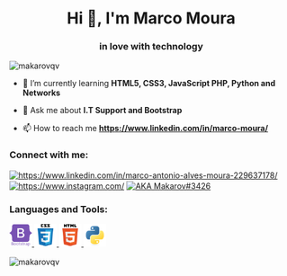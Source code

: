 <h1 align="center">Hi 👋, I'm Marco Moura</h1>
<h3 align="center">in love with technology</h3>

<p align="left"> <img src="https://komarev.com/ghpvc/?username=makarovqv&label=Profile%20views&color=0e75b6&style=flat" alt="makarovqv" /> </p>

- 🌱 I’m currently learning **HTML5, CSS3, JavaScript PHP, Python and Networks**

- 💬 Ask me about **I.T Support and Bootstrap**

- 📫 How to reach me **https://www.linkedin.com/in/marco-moura/**

<h3 align="left">Connect with me:</h3>
<p align="left">
<a href="https://www.linkedin.com/in/marco-antonio-alves-moura-229637178/" target="blank"><img align="center" src="https://raw.githubusercontent.com/rahuldkjain/github-profile-readme-generator/master/src/images/icons/Social/linked-in-alt.svg" alt="https://www.linkedin.com/in/marco-antonio-alves-moura-229637178/" height="30" width="40" /></a>
<a href="https://www.instagram.com/opsmarcou/" target="blank"><img align="center" src="https://raw.githubusercontent.com/rahuldkjain/github-profile-readme-generator/master/src/images/icons/Social/instagram.svg" alt="https://www.instagram.com/" height="30" width="40" /></a>
<a href="https://discord.gg/UvnQTfpJ" target="blank"><img align="center" src="https://raw.githubusercontent.com/rahuldkjain/github-profile-readme-generator/master/src/images/icons/Social/discord.svg" alt="AKA Makarov#3426" height="30" width="40" /></a>
</p>

<h3 align="left">Languages and Tools:</h3>
<p align="left"> <a href="https://getbootstrap.com" target="_blank" rel="noreferrer"> <img src="https://raw.githubusercontent.com/devicons/devicon/master/icons/bootstrap/bootstrap-plain-wordmark.svg" alt="bootstrap" width="40" height="40"/> </a> <a href="https://www.w3schools.com/css/" target="_blank" rel="noreferrer"> <img src="https://raw.githubusercontent.com/devicons/devicon/master/icons/css3/css3-original-wordmark.svg" alt="css3" width="40" height="40"/> </a> <a href="https://www.w3.org/html/" target="_blank" rel="noreferrer"> <img src="https://raw.githubusercontent.com/devicons/devicon/master/icons/html5/html5-original-wordmark.svg" alt="html5" width="40" height="40"/> </a> <a href="https://www.python.org" target="_blank" rel="noreferrer"> <img src="https://raw.githubusercontent.com/devicons/devicon/master/icons/python/python-original.svg" alt="python" width="40" height="40"/> </a> </p>

<p><img align="center" src="https://github-readme-stats.vercel.app/api/top-langs?username=makarovqv&show_icons=true&locale=en&layout=compact" alt="makarovqv" /></p>
